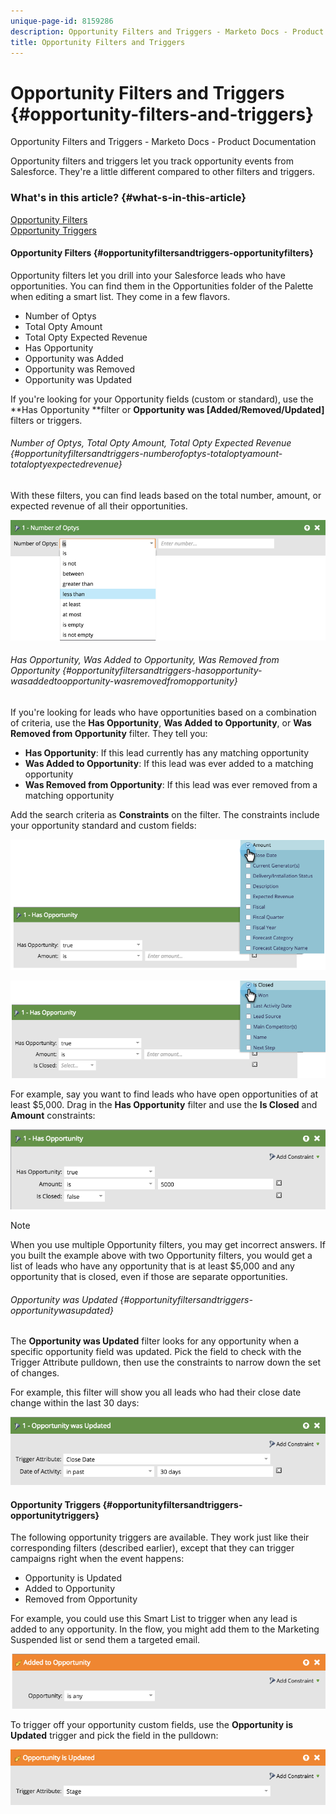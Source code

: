 ```yaml
---
unique-page-id: 8159286
description: Opportunity Filters and Triggers - Marketo Docs - Product Documentation
title: Opportunity Filters and Triggers
---
```


# Opportunity Filters and Triggers {#opportunity-filters-and-triggers}

Opportunity Filters and Triggers - Marketo Docs - Product Documentation

Opportunity filters and triggers let you track opportunity events from Salesforce. They're a little different compared to other filters and triggers.

### What's in this article? {#what-s-in-this-article}

[Opportunity Filters](#opportunityfiltersandtriggers-opportunityfilters)  
[Opportunity Triggers](#opportunityfiltersandtriggers-opportunitytriggers)

#### Opportunity Filters {#opportunityfiltersandtriggers-opportunityfilters}

Opportunity filters let you drill into your Salesforce leads who have opportunities. You can find them in the Opportunities folder of the Palette when editing a smart list. They come in a few flavors.

* Number of Optys
* Total Opty Amount
* Total Opty Expected Revenue
* Has Opportunity
* Opportunity was Added
* Opportunity was Removed
* Opportunity was Updated

If you're looking for your Opportunity fields (custom or standard), use the **Has Opportunity **filter or **Opportunity was [Added/Removed/Updated]** filters or triggers.

###### Number of Optys, Total Opty Amount, Total Opty Expected Revenue {#opportunityfiltersandtriggers-numberofoptys-totaloptyamount-totaloptyexpectedrevenue}

With these filters, you can find leads based on the total number, amount, or expected revenue of all their opportunities.

![](assets/image2015-6-11-12-3a29-3a34.png)

###### Has Opportunity, Was Added to Opportunity, Was Removed from Opportunity {#opportunityfiltersandtriggers-hasopportunity-wasaddedtoopportunity-wasremovedfromopportunity}

If you're looking for leads who have opportunities based on a combination of criteria, use the **Has Opportunity**, **Was Added to Opportunity**, or **Was Removed from Opportunity** filter. They tell you:

* **Has Opportunity**: If this lead currently has any matching opportunity
* **Was Added to Opportunity**: If this lead was ever added to a matching opportunity
* **Was Removed from Opportunity**: If this lead was ever removed from a matching opportunity

Add the search criteria as **Constraints** on the filter. The constraints include your opportunity standard and custom fields:

![](assets/image2015-6-11-12-3a31-3a0.png)

![](assets/image2015-6-11-12-3a31-3a46.png)

For example, say you want to find leads who have open opportunities of at least $5,000. Drag in the **Has Opportunity** filter and use the **Is Closed** and **Amount** constraints:

![](assets/image2015-6-11-12-3a32-3a0.png)

>[!NOTE]
>
>When you use multiple Opportunity filters, you may get incorrect answers. If you built the example above with two Opportunity filters, you would get a list of leads who have any opportunity that is at least $5,000 and any opportunity that is closed, even if those are separate opportunities.

###### Opportunity was Updated {#opportunityfiltersandtriggers-opportunitywasupdated}

The **Opportunity was Updated** filter looks for any opportunity when a specific opportunity field was updated. Pick the field to check with the Trigger Attribute pulldown, then use the constraints to narrow down the set of changes.

For example, this filter will show you all leads who had their close date change within the last 30 days:

![](assets/image2015-6-11-12-3a33-3a7.png)

#### Opportunity Triggers {#opportunityfiltersandtriggers-opportunitytriggers}

The following opportunity triggers are available. They work just like their corresponding filters (described earlier), except that they can trigger campaigns right when the event happens:

* Opportunity is Updated
* Added to Opportunity
* Removed from Opportunity

For example, you could use this Smart List to trigger when any lead is added to any opportunity. In the flow, you might add them to the Marketing Suspended list or send them a targeted email.

![](assets/image2015-6-11-12-3a33-3a48.png)

To trigger off your opportunity custom fields, use the **Opportunity is Updated** trigger and pick the field in the pulldown:

![](assets/image2015-6-11-12-3a33-3a34.png)

